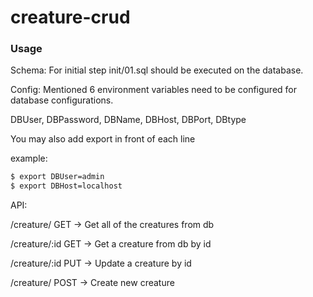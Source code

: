 # creature-crud

### Usage

Schema:
For initial step init/01.sql should be executed on the database. 

Config:
Mentioned 6 environment variables need to be configured for database configurations.

DBUser, DBPassword, DBName, DBHost, DBPort, DBtype

You may also add export in front of each line

example:
```bash
$ export DBUser=admin
$ export DBHost=localhost
```

API:

/creature/ GET -> Get all of the creatures from db

/creature/:id GET -> Get a creature from db by id

/creature/:id PUT -> Update a creature by id

/creature/ POST -> Create new creature
